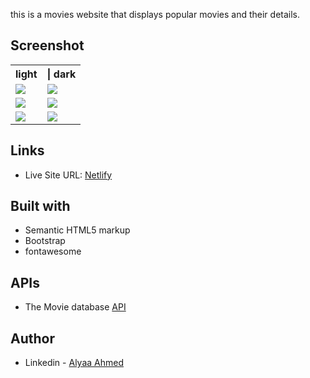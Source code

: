 this is a movies website that displays popular movies and their details.

## Screenshot

<table>
 <tr>
    <th >light</th>
    <th >| dark</th>
  </tr>
  <tr>
    <td><img src="./screenshots/desktop main-page light mode.png"></td>
    <td><img src="./screenshots/desktop main-page dark mode.png"></td>
  </tr>
  <tr>
    <td><img src="./screenshots/desktop movie-details light mode.png"></td>
    <td><img src="./screenshots/desktop movie-details dark mode.png"></td>
  </tr>
  <tr>
    <td><img src="./screenshots/desktop search-results light mode.png"></td>
    <td><img src="./screenshots/desktop search-results dark mode.png"></td>
  </tr>
</table>

## Links

- Live Site URL: [Netlify](https://moviebox-alyaa.netlify.app)

## Built with

- Semantic HTML5 markup
- Bootstrap
- fontawesome

## APIs

- The Movie database [API](https://developer.themoviedb.org/docs/)

## Author

- Linkedin - [Alyaa Ahmed](https://www.linkedin.com/in/alyaa-ahmed/)
